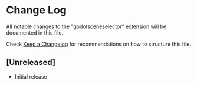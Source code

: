 # Change Log

All notable changes to the "godotsceneselector" extension will be documented in this file.

Check [Keep a Changelog](http://keepachangelog.com/) for recommendations on how to structure this file.

## [Unreleased]

- Initial release